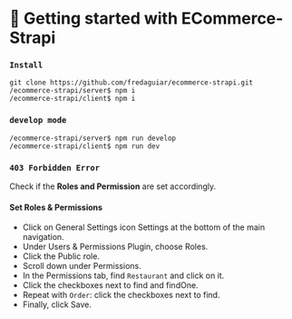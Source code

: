 # 🚀 Getting started with ECommerce-Strapi

### `Install`

```
git clone https://github.com/fredaguiar/ecommerce-strapi.git
/ecommerce-strapi/server$ npm i
/ecommerce-strapi/client$ npm i

```

### `develop mode`

```
/ecommerce-strapi/server$ npm run develop
/ecommerce-strapi/client$ npm run dev
```

### `403 Forbidden Error`

Check if the **Roles and Permission** are set accordingly.

#### Set Roles & Permissions

- Click on General Settings icon Settings at the bottom of the main navigation.
- Under Users & Permissions Plugin, choose Roles.
- Click the Public role.
- Scroll down under Permissions.
- In the Permissions tab, find `Restaurant` and click on it.
- Click the checkboxes next to find and findOne.
- Repeat with `Order`: click the checkboxes next to find.
- Finally, click Save.
